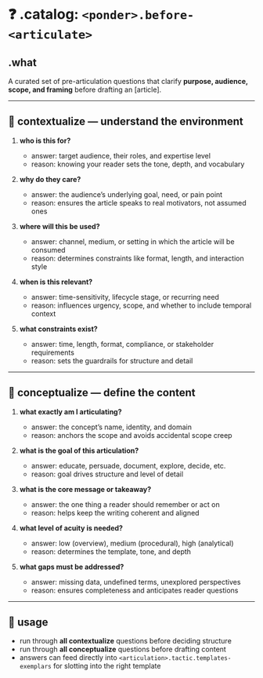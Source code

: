 # ❓ .catalog: `<ponder>.before-<articulate>`

## .what
A curated set of pre-articulation questions that clarify **purpose, audience, scope, and framing** before drafting an [article].

---

## 🧭 contextualize — understand the environment

1. **who is this for?**
   - answer: target audience, their roles, and expertise level
   - reason: knowing your reader sets the tone, depth, and vocabulary

2. **why do they care?**
   - answer: the audience’s underlying goal, need, or pain point
   - reason: ensures the article speaks to real motivators, not assumed ones

3. **where will this be used?**
   - answer: channel, medium, or setting in which the article will be consumed
   - reason: determines constraints like format, length, and interaction style

4. **when is this relevant?**
   - answer: time-sensitivity, lifecycle stage, or recurring need
   - reason: influences urgency, scope, and whether to include temporal context

5. **what constraints exist?**
   - answer: time, length, format, compliance, or stakeholder requirements
   - reason: sets the guardrails for structure and detail

---

## 🧠 conceptualize — define the content

1. **what exactly am I articulating?**
   - answer: the concept’s name, identity, and domain
   - reason: anchors the scope and avoids accidental scope creep

2. **what is the goal of this articulation?**
   - answer: educate, persuade, document, explore, decide, etc.
   - reason: goal drives structure and level of detail

3. **what is the core message or takeaway?**
   - answer: the one thing a reader should remember or act on
   - reason: helps keep the writing coherent and aligned

4. **what level of acuity is needed?**
   - answer: low (overview), medium (procedural), high (analytical)
   - reason: determines the template, tone, and depth

5. **what gaps must be addressed?**
   - answer: missing data, undefined terms, unexplored perspectives
   - reason: ensures completeness and anticipates reader questions

---

## 🔄 usage
- run through **all contextualize** questions before deciding structure
- run through **all conceptualize** questions before drafting content
- answers can feed directly into `<articulation>.tactic.templates-exemplars` for slotting into the right template
